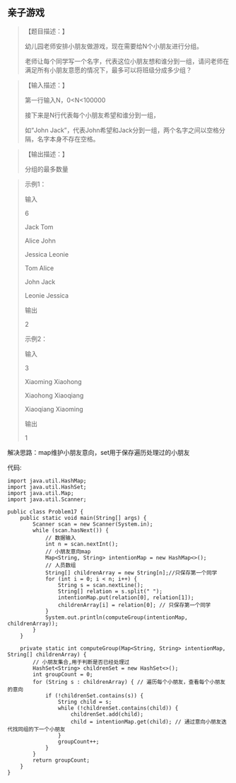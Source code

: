 ## 亲子游戏

> 【题目描述：】
> 
> 幼儿园老师安排小朋友做游戏，现在需要给N个小朋友进行分组。
> 
> 老师让每个同学写一个名字，代表这位小朋友想和谁分到一组，请问老师在满足所有小朋友意愿的情况下，最多可以将班级分成多少组？

> 【输入描述：】
> 
> 第一行输入N，0<N<100000
> 
> 接下来是N行代表每个小朋友希望和谁分到一组，
> 
> 如“John Jack”，代表John希望和Jack分到一组，两个名字之间以空格分隔，名字本身不存在空格。

> 【输出描述：】
> 
> 分组的最多数量

> 示例1：
> 
> 输入
> 
> 6
> 
> Jack Tom
> 
> Alice John
> 
> Jessica Leonie
> 
> Tom Alice
> 
> John Jack
> 
> Leonie Jessica
> 
> 输出
> 
> 2
>
> 示例2：
> 
> 输入
> 
> 3
> 
> Xiaoming Xiaohong
> 
> Xiaohong Xiaoqiang
> 
> Xiaoqiang Xiaoming
> 
> 输出
> 
> 1

解决思路：map维护小朋友意向，set用于保存遍历处理过的小朋友

代码:
```
import java.util.HashMap;
import java.util.HashSet;
import java.util.Map;
import java.util.Scanner;

public class Problem17 {
    public static void main(String[] args) {
        Scanner scan = new Scanner(System.in);
        while (scan.hasNext()) {
            // 数据输入
            int n = scan.nextInt();
            // 小朋友意向map
            Map<String, String> intentionMap = new HashMap<>();
            // 人员数组
            String[] childrenArray = new String[n];//只保存第一个同学
            for (int i = 0; i < n; i++) {
                String s = scan.nextLine();
                String[] relation = s.split(" ");
                intentionMap.put(relation[0], relation[1]);
                childrenArray[i] = relation[0]; // 只保存第一个同学
            }
            System.out.println(computeGroup(intentionMap, childrenArray));
        }
    }

    private static int computeGroup(Map<String, String> intentionMap, String[] childrenArray) {
        // 小朋友集合,用于判断是否已经处理过
        HashSet<String> childrenSet = new HashSet<>();
        int groupCount = 0;
        for (String s : childrenArray) { // 遍历每个小朋友，查看每个小朋友的意向
            if (!childrenSet.contains(s)) {
                String child = s;
                while (!childrenSet.contains(child)) {
                    childrenSet.add(child);
                    child = intentionMap.get(child); // 通过意向小朋友迭代找同组的下一个小朋友
                }
                groupCount++;
            }
        }
        return groupCount;
    }
}
```